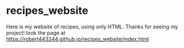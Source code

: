 # recipes_website
Here is my website of recipes, using only HTML. Thanks for seeing my project!
look the page at https://robert443344.github.io/recipes_website/index.html
